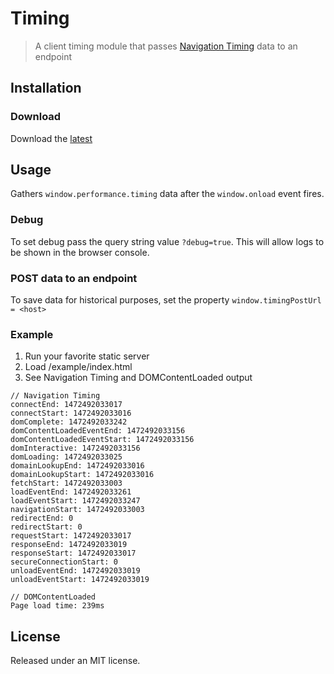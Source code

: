 # Timing

> A client timing module that passes [Navigation Timing](https://developer.mozilla.org/en-US/docs/Web/API/Navigation_timing_API) data to an endpoint

## Installation

### Download

Download the [latest](https://github.com/adslaton/timing/archive/master.zip)

## Usage

Gathers `window.performance.timing` data after the `window.onload` event fires.

### Debug

To set debug pass the query string value `?debug=true`. This will allow logs
to be shown in the browser console.

### POST data to an endpoint

To save data for historical purposes, set the property `window.timingPostUrl = <host>`

### Example

1. Run your favorite static server
2. Load /example/index.html
3. See Navigation Timing and DOMContentLoaded output

```
// Navigation Timing
connectEnd: 1472492033017
connectStart: 1472492033016
domComplete: 1472492033242
domContentLoadedEventEnd: 1472492033156
domContentLoadedEventStart: 1472492033156
domInteractive: 1472492033156
domLoading: 1472492033025
domainLookupEnd: 1472492033016
domainLookupStart: 1472492033016
fetchStart: 1472492033003
loadEventEnd: 1472492033261
loadEventStart: 1472492033247
navigationStart: 1472492033003
redirectEnd: 0
redirectStart: 0
requestStart: 1472492033017
responseEnd: 1472492033019
responseStart: 1472492033017
secureConnectionStart: 0
unloadEventEnd: 1472492033019
unloadEventStart: 1472492033019
```

```
// DOMContentLoaded
Page load time: 239ms
```

## License

Released under an MIT license.
